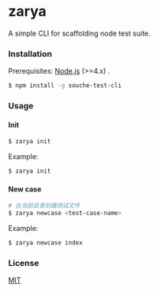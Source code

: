 # zarya

A simple CLI for scaffolding node test suite.

### Installation

Prerequisites: [Node.js](https://nodejs.org/en/) (>=4.x) .

``` bash
$ npm install -g souche-test-cli
```

### Usage

#### Init
``` bash
$ zarya init
```

Example:

``` bash
$ zarya init
```

#### New case
``` bash
# 在当前目录创建测试文件
$ zarya newcase <test-case-name>
```

Example:

``` bash
$ zarya newcase index
```

### License

[MIT](http://opensource.org/licenses/MIT)
